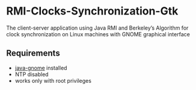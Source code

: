 # RMI-Clocks-Synchronization-Gtk
The client-server application using Java RMI and Berkeley’s Algorithm for clock synchronization on Linux machines with GNOME graphical interface

## Requirements
* [java-gnome](http://java-gnome.sourceforge.net/get/) installed
* NTP disabled
* works only with root privileges
